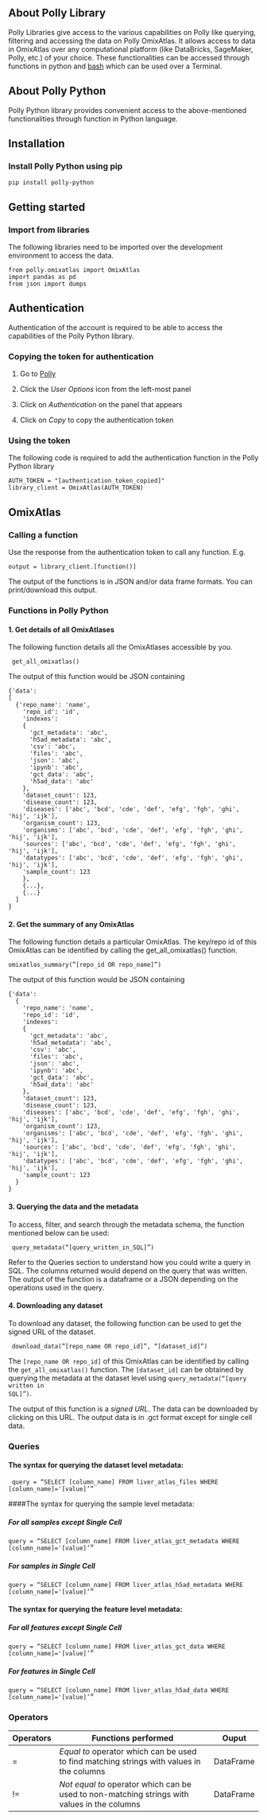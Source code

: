 ## About Polly Library
Polly Libraries give access to the various capabilities on Polly like querying, filtering and accessing the data on Polly OmixAtlas. It allows access to data in OmixAtlas over any computational platform (like DataBricks, SageMaker, Polly, etc.) of your choice. These functionalities can be accessed through functions in python and [bash](https://docs.elucidata.io/Scaling%20compute/Polly%20CLI%201.html) which can be used over a Terminal.

## About Polly Python 
Polly Python library provides convenient access to the above-mentioned functionalities through function in Python language.

## Installation
### Install Polly Python using pip

<pre><code>pip install polly-python</code></pre>

## Getting started
### Import from libraries

The following libraries need to be imported over the development environment to access the data.

<pre><code>from polly.omixatlas import OmixAtlas
import pandas as pd
from json import dumps</code></pre>

## Authentication
Authentication of the account is required to be able to access the capabilities of the Polly Python library.

### Copying the token for authentication
1. Go to [Polly](https://polly.elucidata.io)

2. Click the *User Options* icon from the left-most panel

3. Click on *Authentication* on the panel that appears

4. Click on *Copy* to copy the authentication token

### Using the token
The following code is required to add the authentication function in the Polly Python library

<pre><code>AUTH_TOKEN = "[authentication_token_copied]"
library_client = OmixAtlas(AUTH_TOKEN)</code></pre>

## OmixAtlas
### Calling a function
Use the response from the authentication token to call any function. E.g.
<pre><code>output = library_client.[function()]</code></pre>

The output of the functions is in JSON and/or data frame formats. You can print/download this output.

### Functions in Polly Python
#### 1. Get details of all OmixAtlases
The following function details all the OmixAtlases accessible by you.

<pre><code> get_all_omixatlas() </code></pre>

The output of this function would be JSON containing
<pre><code>{'data': 
[
  {'repo_name': 'name', 
    'repo_id': 'id', 
    'indexes': 
    { 
      'gct_metadata': 'abc', 
      'h5ad_metadata': 'abc', 
      'csv': 'abc', 
      'files': 'abc', 
      'json': 'abc', 
      'ipynb': 'abc', 
      'gct_data': 'abc', 
      'h5ad_data': 'abc'
    }, 
    'dataset_count': 123, 
    'disease_count': 123, 
    'diseases': ['abc', 'bcd', 'cde', 'def', 'efg', 'fgh', 'ghi', 'hij', 'ijk'], 
    'organism_count': 123, 
    'organisms': ['abc', 'bcd', 'cde', 'def', 'efg', 'fgh', 'ghi', 'hij', 'ijk'], 
    'sources': ['abc', 'bcd', 'cde', 'def', 'efg', 'fgh', 'ghi', 'hij', 'ijk'], 
    'datatypes': ['abc', 'bcd', 'cde', 'def', 'efg', 'fgh', 'ghi', 'hij', 'ijk'], 
    'sample_count': 123
    }, 
    {...},
    {...}
  ]
}</code></pre>

#### 2. Get the summary of any OmixAtlas
The following function details a particular OmixAtlas. The key/repo id of this OmixAtlas can be identified by calling the get_all_omixatlas() function.

<pre><code>omixatlas_summary(”[repo_id OR repo_name]”)</code></pre>
The output of this function would be JSON containing

<pre><code>{'data': 
  {
    'repo_name': 'name', 
    'repo_id': 'id', 
    'indexes': 
    { 
      'gct_metadata': 'abc', 
      'h5ad_metadata': 'abc', 
      'csv': 'abc', 
      'files': 'abc', 
      'json': 'abc', 
      'ipynb': 'abc', 
      'gct_data': 'abc', 
      'h5ad_data': 'abc'
    }, 
    'dataset_count': 123, 
    'disease_count': 123, 
    'diseases': ['abc', 'bcd', 'cde', 'def', 'efg', 'fgh', 'ghi', 'hij', 'ijk'], 
    'organism_count': 123, 
    'organisms': ['abc', 'bcd', 'cde', 'def', 'efg', 'fgh', 'ghi', 'hij', 'ijk'], 
    'sources': ['abc', 'bcd', 'cde', 'def', 'efg', 'fgh', 'ghi', 'hij', 'ijk'], 
    'datatypes': ['abc', 'bcd', 'cde', 'def', 'efg', 'fgh', 'ghi', 'hij', 'ijk'], 
    'sample_count': 123
  }
}</code></pre>

#### 3. Querying the data and the metadata
To access, filter, and search through the metadata schema, the function mentioned below can be used:

<pre><code> query_metadata(“[query_written_in_SQL]”) </code></pre>
Refer to the Queries section to understand how you could write a query in SQL. The columns returned would depend on the query that was written. The output of the function is a dataframe or a JSON depending on the operations used in the query. 

#### 4. Downloading any dataset
To download any dataset, the following function can be used to get the signed URL of the dataset. 

<pre><code> download_data(”[repo_name OR repo_id]”, “[dataset_id]”)</code></pre>

The <code>[repo_name OR repo_id]</code> of this OmixAtlas can be identified by calling the <code>get_all_omixatlas()</code> function. The <code>[dataset_id]</code> can be obtained by querying the metadata at the dataset level using <code>query_metadata(“[query written in SQL]”)</code>.

The output of this function is a *signed URL*. The data can be downloaded by clicking on this URL. The output data is in .gct format except for single cell data.
  
### Queries
#### The syntax for querying the dataset level metadata:
<pre><code> query = “SELECT [column_name] FROM liver_atlas_files WHERE [column_name]='[value]’” </code></pre>

####The syntax for querying the sample level metadata:
##### For all samples except Single Cell
<pre><code>query = “SELECT [column_name] FROM liver_atlas_gct_metadata WHERE [column_name]='[value]’”</code></pre>

##### For samples in Single Cell
<pre><code>query = “SELECT [column_name] FROM liver_atlas_h5ad_metadata WHERE [column_name]='[value]’”</code></pre>

#### The syntax for querying the feature level metadata:
##### For all features except Single Cell
<pre><code>query = “SELECT [column_name] FROM liver_atlas_gct_data WHERE [column_name]='[value]’”</code></pre>

##### For features in Single Cell
<pre><code>query = “SELECT [column_name] FROM liver_atlas_h5ad_data WHERE [column_name]='[value]’”</code></pre>

### Operators

Operators  | Functions performed | Ouput
------------- | ------------- | ------------
= |  *Equal to* operator which can be used to find matching strings with values in the columns | DataFrame
!= | *Not equal to* operator which can be used to non-matching strings with values in the columns | DataFrame
